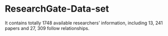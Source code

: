 # ResearchGate-Data-set
It contains totally 1748 available researchers’ information, including 13, 241 papers and 27, 309 follow relationships.
